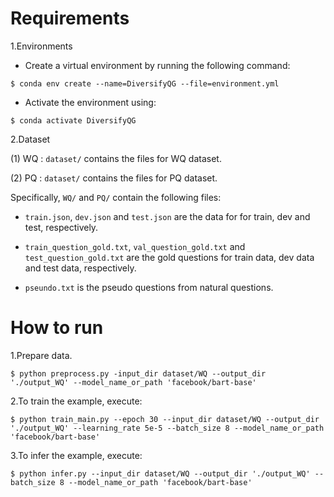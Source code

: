Requirements
====
1.Environments
* Create a virtual environment by running the following command:
```
$ conda env create --name=DiversifyQG --file=environment.yml
```
* Activate the environment using:
```
$ conda activate DiversifyQG
```
2.Dataset

(1) WQ : `dataset/` contains the files for WQ dataset.

(2) PQ : `dataset/` contains the files for PQ dataset.

Specifically, `WQ/` and `PQ/` contain the following files:
* `train.json`, `dev.json` and `test.json` are the data for for train, dev and test, respectively.

* `train_question_gold.txt`, `val_question_gold.txt` and `test_question_gold.txt` are the gold questions for train data, dev data and test data, respectively. 

* `pseundo.txt` is the pseudo questions from natural questions.

How to run 
====
1.Prepare data.
```
$ python preprocess.py -input_dir dataset/WQ --output_dir './output_WQ' --model_name_or_path 'facebook/bart-base'
```
2.To train the example, execute:
```
$ python train_main.py --epoch 30 --input_dir dataset/WQ --output_dir './output_WQ' --learning_rate 5e-5 --batch_size 8 --model_name_or_path 'facebook/bart-base'
```
3.To infer the example, execute:
```
$ python infer.py --input_dir dataset/WQ --output_dir './output_WQ' --batch_size 8 --model_name_or_path 'facebook/bart-base'
```
